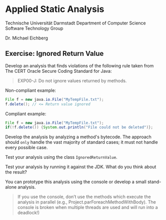 # Applied Static Analysis

Technische Universität Darmstadt
Department of Computer Science
Software Technology Group

Dr. Michael Eichberg

## Exercise: Ignored Return Value

Develop an analysis that finds violations of the following rule taken from The CERT Oracle Secure Coding Standard for Java:

> EXP00-J: Do not ignore values returned by methods.

Non-compliant example:
```java
File f = new java.io.File("MyTempFile.txt");
f.delete(); // <= Return value ignored
```

Compliant example:
```java
File f = new java.io.File("MyTempFile.txt");
if(!f.delete()) {System.out.println("File could not be deleted")}; 
```

Develop the analysis by analyzing a method's bytecode. The approach should `only` handle the vast majority of standard cases; it must not handle every possible case. 

Test your analysis using the class `IgnoredReturnValue`.

Test your analysis by running it against the JDK. What do you think about the result?

You can prototype this analysis using the console or develop a small stand-alone analysis.

> If you use the console, don’t use the methods which execute the analysis in parallel (e.g., Project.parForeachMethodWithBody). The console is broken when multiple threads are used and will run into a deadlock!)